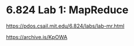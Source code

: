 # 6.824 Lab 1: MapReduce

https://pdos.csail.mit.edu/6.824/labs/lab-mr.html

https://archive.is/KpOWA
